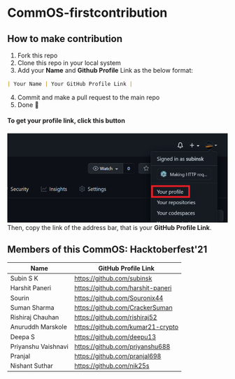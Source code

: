 # CommOS-firstcontribution

## How to make contribution
1. Fork this repo
2. Clone this repo in your local system
3. Add your **Name** and **Github Profile** Link as the below format:
```md
| Your Name | Your GitHub Profile Link |
```

4. Commit and make a pull request to the main repo
5. Done 🎉

#### To get your profile link, click this button
![Profile Button](./data/profile.png)
Then, copy the link of the address bar, that is your **GitHub Profile Link**.

## Members of this CommOS: Hacktoberfest'21

| Name | GitHub Profile Link |
|--|--|
| Subin S K | https://github.com/subinsk |
| Harshit Paneri | https://github.com/harshit-paneri |
| Sourin | https://github.com/Souronix44 |
| Suman Sharma | https://github.com/CrackerSuman |
| Rishiraj Chauhan | https://github.com/rishiraj52 |
| Anuruddh Marskole | https://github.com/kumar21-crypto |
| Deepa S | https://github.com/deepu13 |
| Priyanshu Vaishnavi | https://github.com/priyanshu688 |
| Pranjal | https://github.com/pranjal698 |
| Nishant Suthar | https://github.com/nik25s |
